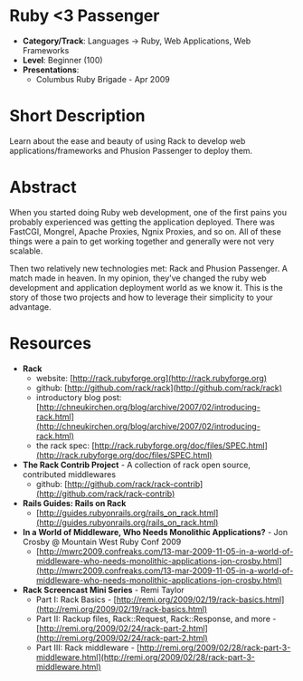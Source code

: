# Ruby <3 Passenger

* **Category/Track**: Languages -> Ruby, Web Applications, Web Frameworks
* **Level**: Beginner (100)
* **Presentations**:
  * Columbus Ruby Brigade - Apr 2009

# Short Description

Learn about the ease and beauty of using Rack to develop web applications/frameworks and Phusion Passenger to deploy them.

# Abstract

When you started doing Ruby web development, one of the first pains you probably experienced was getting the application deployed. There was FastCGI, Mongrel, Apache Proxies, Ngnix Proxies, and so on. All of these things were a pain to get working together and generally were not very scalable. 

Then two relatively new technologies met: Rack and Phusion Passenger. A match made in heaven. In my opinion, they've changed the ruby web development and application deployment world as we know it. This is the story of those two projects and how to leverage their simplicity to your advantage.

# Resources

* **Rack**
  * website: [http://rack.rubyforge.org](http://rack.rubyforge.org)
  * github: [http://github.com/rack/rack](http://github.com/rack/rack)
  * introductory blog post: [http://chneukirchen.org/blog/archive/2007/02/introducing-rack.html](http://chneukirchen.org/blog/archive/2007/02/introducing-rack.html)
  * the rack spec: [http://rack.rubyforge.org/doc/files/SPEC.html](http://rack.rubyforge.org/doc/files/SPEC.html)
* **The Rack Contrib Project** - A collection of rack open source, contributed middlewares
  * github: [http://github.com/rack/rack-contrib](http://github.com/rack/rack-contrib)
* **Rails Guides: Rails on Rack**
  * [http://guides.rubyonrails.org/rails_on_rack.html](http://guides.rubyonrails.org/rails_on_rack.html)
* **In a World of Middleware, Who Needs Monolithic Applications?** - Jon Crosby @ Mountain West Ruby Conf 2009
  * [http://mwrc2009.confreaks.com/13-mar-2009-11-05-in-a-world-of-middleware-who-needs-monolithic-applications-jon-crosby.html](http://mwrc2009.confreaks.com/13-mar-2009-11-05-in-a-world-of-middleware-who-needs-monolithic-applications-jon-crosby.html)
* **Rack Screencast Mini Series** - Remi Taylor
  * Part I: Rack Basics - [http://remi.org/2009/02/19/rack-basics.html](http://remi.org/2009/02/19/rack-basics.html)
  * Part II: Rackup files, Rack::Request, Rack::Response, and more -  [http://remi.org/2009/02/24/rack-part-2.html](http://remi.org/2009/02/24/rack-part-2.html)
  * Part III: Rack middleware - [http://remi.org/2009/02/28/rack-part-3-middleware.html](http://remi.org/2009/02/28/rack-part-3-middleware.html)
